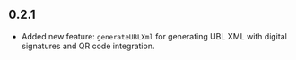## 0.2.1

* Added new feature: `generateUBLXml` for generating UBL XML with digital signatures and QR code integration.
